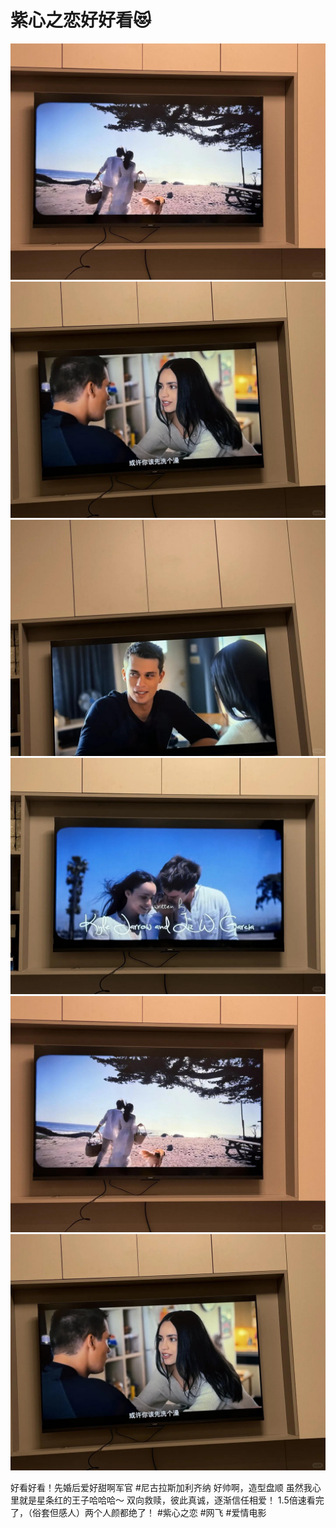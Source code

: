 # 紫心之恋好好看😻

![](img/7dca96de-e948-444a-a158-6d39a194e5ea.jpg)
![](img/707c67bc-3d29-4333-a8bd-1b005e09e5dd.jpg)
![](img/2ffddeaf-b1c6-46de-a6c0-754c831129b6.jpg)
![](img/8e2ac47e-8688-45f8-b172-66e77564e3c1.jpg)
![](img/b1467fa3-bd39-417f-9eec-eb32ea15907a.jpg)
![](img/87961bf3-99b6-40e4-94a0-54a1d487a62c.jpg)

好看好看！先婚后爱好甜啊军官
#尼古拉斯加利齐纳 好帅啊，造型盘顺
虽然我心里就是星条红的王子哈哈哈～
双向救赎，彼此真诚，逐渐信任相爱！
1.5倍速看完了，（俗套但感人）两个人颜都绝了！
#紫心之恋 #网飞 #爱情电影